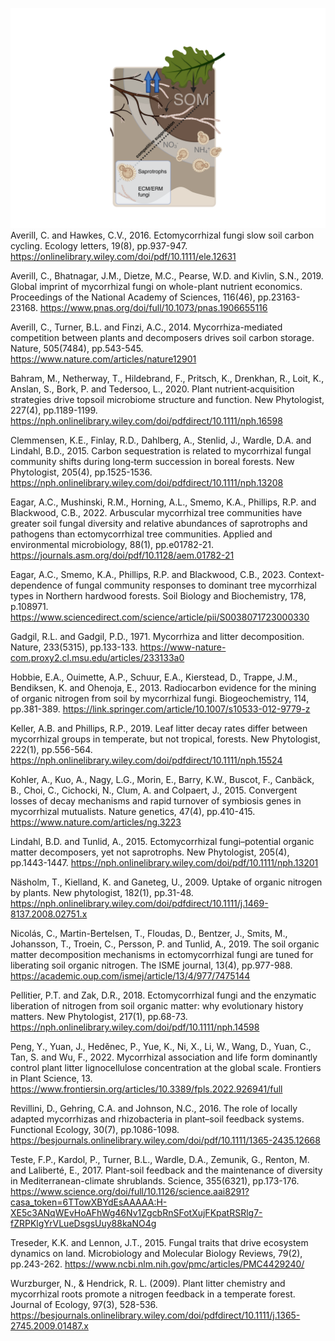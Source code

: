 ![ECM_A](/docs/assets/ECM_Panel_A.png)
Averill, C. and Hawkes, C.V., 2016. Ectomycorrhizal fungi slow soil carbon cycling. Ecology letters, 19(8), pp.937-947.
https://onlinelibrary.wiley.com/doi/pdf/10.1111/ele.12631

Averill, C., Bhatnagar, J.M., Dietze, M.C., Pearse, W.D. and Kivlin, S.N., 2019. Global imprint of mycorrhizal fungi on whole-plant nutrient economics. Proceedings of the National Academy of Sciences, 116(46), pp.23163-23168.
https://www.pnas.org/doi/full/10.1073/pnas.1906655116

Averill, C., Turner, B.L. and Finzi, A.C., 2014. Mycorrhiza-mediated competition between plants and decomposers drives soil carbon storage. Nature, 505(7484), pp.543-545.
https://www.nature.com/articles/nature12901

Bahram, M., Netherway, T., Hildebrand, F., Pritsch, K., Drenkhan, R., Loit, K., Anslan, S., Bork, P. and Tedersoo, L., 2020. Plant nutrient‐acquisition strategies drive topsoil microbiome structure and function. New Phytologist, 227(4), pp.1189-1199.
https://nph.onlinelibrary.wiley.com/doi/pdfdirect/10.1111/nph.16598

Clemmensen, K.E., Finlay, R.D., Dahlberg, A., Stenlid, J., Wardle, D.A. and Lindahl, B.D., 2015. Carbon sequestration is related to mycorrhizal fungal community shifts during long‐term succession in boreal forests. New Phytologist, 205(4), pp.1525-1536.
https://nph.onlinelibrary.wiley.com/doi/pdfdirect/10.1111/nph.13208

Eagar, A.C., Mushinski, R.M., Horning, A.L., Smemo, K.A., Phillips, R.P. and Blackwood, C.B., 2022. Arbuscular mycorrhizal tree communities have greater soil fungal diversity and relative abundances of saprotrophs and pathogens than ectomycorrhizal tree communities. Applied and environmental microbiology, 88(1), pp.e01782-21.
https://journals.asm.org/doi/pdf/10.1128/aem.01782-21

Eagar, A.C., Smemo, K.A., Phillips, R.P. and Blackwood, C.B., 2023. Context-dependence of fungal community responses to dominant tree mycorrhizal types in Northern hardwood forests. Soil Biology and Biochemistry, 178, p.108971.
https://www.sciencedirect.com/science/article/pii/S0038071723000330

Gadgil, R.L. and Gadgil, P.D., 1971. Mycorrhiza and litter decomposition. Nature, 233(5315), pp.133-133.
https://www-nature-com.proxy2.cl.msu.edu/articles/233133a0

Hobbie, E.A., Ouimette, A.P., Schuur, E.A., Kierstead, D., Trappe, J.M., Bendiksen, K. and Ohenoja, E., 2013. Radiocarbon evidence for the mining of organic nitrogen from soil by mycorrhizal fungi. Biogeochemistry, 114, pp.381-389.
https://link.springer.com/article/10.1007/s10533-012-9779-z

Keller, A.B. and Phillips, R.P., 2019. Leaf litter decay rates differ between mycorrhizal groups in temperate, but not tropical, forests. New Phytologist, 222(1), pp.556-564.
https://nph.onlinelibrary.wiley.com/doi/pdfdirect/10.1111/nph.15524

Kohler, A., Kuo, A., Nagy, L.G., Morin, E., Barry, K.W., Buscot, F., Canbäck, B., Choi, C., Cichocki, N., Clum, A. and Colpaert, J., 2015. Convergent losses of decay mechanisms and rapid turnover of symbiosis genes in mycorrhizal mutualists. Nature genetics, 47(4), pp.410-415.
https://www.nature.com/articles/ng.3223

Lindahl, B.D. and Tunlid, A., 2015. Ectomycorrhizal fungi–potential organic matter decomposers, yet not saprotrophs. New Phytologist, 205(4), pp.1443-1447.
https://nph.onlinelibrary.wiley.com/doi/pdf/10.1111/nph.13201

Näsholm, T., Kielland, K. and Ganeteg, U., 2009. Uptake of organic nitrogen by plants. New phytologist, 182(1), pp.31-48.
https://nph.onlinelibrary.wiley.com/doi/pdfdirect/10.1111/j.1469-8137.2008.02751.x

Nicolás, C., Martin-Bertelsen, T., Floudas, D., Bentzer, J., Smits, M., Johansson, T., Troein, C., Persson, P. and Tunlid, A., 2019. The soil organic matter decomposition mechanisms in ectomycorrhizal fungi are tuned for liberating soil organic nitrogen. The ISME journal, 13(4), pp.977-988.
https://academic.oup.com/ismej/article/13/4/977/7475144

Pellitier, P.T. and Zak, D.R., 2018. Ectomycorrhizal fungi and the enzymatic liberation of nitrogen from soil organic matter: why evolutionary history matters. New Phytologist, 217(1), pp.68-73. 
https://nph.onlinelibrary.wiley.com/doi/pdf/10.1111/nph.14598

Peng, Y., Yuan, J., Heděnec, P., Yue, K., Ni, X., Li, W., Wang, D., Yuan, C., Tan, S. and Wu, F., 2022. Mycorrhizal association and life form dominantly control plant litter lignocellulose concentration at the global scale. Frontiers in Plant Science, 13.
https://www.frontiersin.org/articles/10.3389/fpls.2022.926941/full

Revillini, D., Gehring, C.A. and Johnson, N.C., 2016. The role of locally adapted mycorrhizas and rhizobacteria in plant–soil feedback systems. Functional Ecology, 30(7), pp.1086-1098.
https://besjournals.onlinelibrary.wiley.com/doi/pdf/10.1111/1365-2435.12668

Teste, F.P., Kardol, P., Turner, B.L., Wardle, D.A., Zemunik, G., Renton, M. and Laliberté, E., 2017. Plant-soil feedback and the maintenance of diversity in Mediterranean-climate shrublands. Science, 355(6321), pp.173-176.
https://www.science.org/doi/full/10.1126/science.aai8291?casa_token=6TTowXBYdEsAAAAA:H-XE5c3ANqWEvHoAFhWg46Nv1ZgcbRnSFotXujFKpatRSRlg7-fZRPKlgYrVLueDsgsUuy88kaNO4g

Treseder, K.K. and Lennon, J.T., 2015. Fungal traits that drive ecosystem dynamics on land. Microbiology and Molecular Biology Reviews, 79(2), pp.243-262. 
https://www.ncbi.nlm.nih.gov/pmc/articles/PMC4429240/

Wurzburger, N., & Hendrick, R. L. (2009). Plant litter chemistry and mycorrhizal roots promote a nitrogen feedback in a temperate forest. Journal of Ecology, 97(3), 528-536.
https://besjournals.onlinelibrary.wiley.com/doi/pdfdirect/10.1111/j.1365-2745.2009.01487.x
